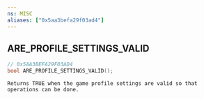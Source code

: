 ```yaml
---
ns: MISC
aliases: ["0x5aa3befa29f03ad4"]
---
```

## ARE_PROFILE_SETTINGS_VALID

```c
// 0x5AA3BEFA29F03AD4
bool ARE_PROFILE_SETTINGS_VALID();
```

```
Returns TRUE when the game profile settings are valid so that operations can be done.
```
